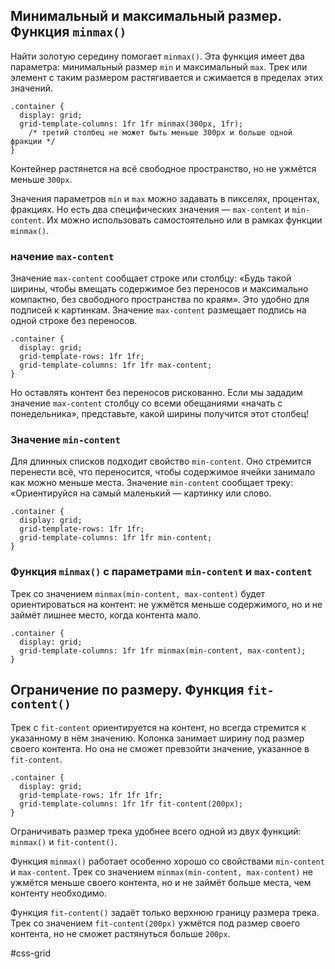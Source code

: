 ## Минимальный и максимальный размер. Функция `minmax()`

Найти золотую середину помогает `minmax()`. Эта функция имеет два параметра: минимальный размер `min` и максимальный `max`. Трек или элемент с таким размером растягивается и сжимается в пределах этих значений.

```
.container {
  display: grid;
  grid-template-columns: 1fr 1fr minmax(300px, 1fr);
    /* третий столбец не может быть меньше 300px и больше одной фракции */
} 
```

Контейнер растянется на всё свободное пространство, но не ужмётся меньше `300px`.

Значения параметров `min` и `max` можно задавать в пикселях, процентах, фракциях. Но есть два специфических значения — `max-content` и `min-content`. Их можно использовать самостоятельно или в рамках функции `minmax()`.

### начение `max-content`

Значение `max-content` сообщает строке или столбцу: «Будь такой ширины, чтобы вмещать содержимое без переносов и максимально компактно, без свободного пространства по краям». Это удобно для подписей к картинкам. Значение `max-content` размещает подпись на одной строке без переносов.

```
.container {
  display: grid;
  grid-template-rows: 1fr 1fr;
  grid-template-columns: 1fr 1fr max-content;
} 
```

Но оставлять контент без переносов рискованно. Если мы зададим значение `max-content` столбцу со всеми обещаниями «начать с понедельника», представьте, какой ширины получится этот столбец!

### Значение `min-content`

Для длинных списков подходит свойство `min-content`. Оно стремится перенести всё, что переносится, чтобы содержимое ячейки занимало как можно меньше места. Значение `min-content` сообщает треку: «Ориентируйся на самый маленький — картинку или слово.

```
.container {
  display: grid;
  grid-template-rows: 1fr 1fr;
  grid-template-columns: 1fr 1fr min-content;
} 
```

### Функция `minmax()` с параметрами `min-content` и `max-content`

Трек со значением `minmax(min-content, max-content)` будет ориентироваться на контент: не ужмётся меньше содержимого, но и не займёт лишнее место, когда контента мало.

```
.container {
  display: grid;
  grid-template-columns: 1fr 1fr minmax(min-content, max-content);
} 
```

## Ограничение по размеру. Функция `fit-content()`

Трек с `fit-content` ориентируется на контент, но всегда стремится к указанному в нём значению. Колонка занимает ширину под размер своего контента. Но она не сможет превзойти значение, указанное в `fit-content`.

```
.container {
  display: grid;
  grid-template-rows: 1fr 1fr 1fr;
  grid-template-columns: 1fr 1fr fit-content(200px);
} 
```

Ограничивать размер трека удобнее всего одной из двух функций: `minmax()` и `fit-content()`.

Функция `minmax()` работает особенно хорошо со свойствами `min-content` и `max-content`. Трек со значением `minmax(min-content, max-content)` не ужмётся меньше своего контента, но и не займёт больше места, чем контенту необходимо.

Функция `fit-content()` задаёт только верхнюю границу размера трека. Трек со значением `fit-content(200px)` ужмётся под размер своего контента, но не сможет растянуться больше `200px`.

#css-grid